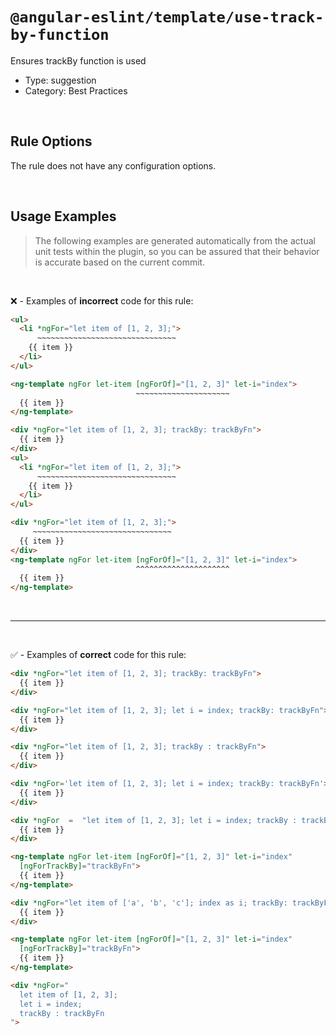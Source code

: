<!--

  DO NOT EDIT.

  This markdown file was autogenerated using a mixture of the following files as the source of truth for its data:
  - ../../src/rules/use-track-by-function.ts
  - ../../tests/rules/use-track-by-function/cases.ts

  In order to update this file, it is therefore those files which need to be updated, as well as potentially the generator script:
  - ../../../../tools/scripts/generate-rule-docs.ts

-->

# `@angular-eslint/template/use-track-by-function`

Ensures trackBy function is used

- Type: suggestion
- Category: Best Practices

<br>

## Rule Options

The rule does not have any configuration options.

<br>

## Usage Examples

> The following examples are generated automatically from the actual unit tests within the plugin, so you can be assured that their behavior is accurate based on the current commit.

<br>

❌ - Examples of **incorrect** code for this rule:

```html
<ul>
  <li *ngFor="let item of [1, 2, 3];">
      ~~~~~~~~~~~~~~~~~~~~~~~~~~~~~~~
    {{ item }}
  </li>
</ul>
```

```html
<ng-template ngFor let-item [ngForOf]="[1, 2, 3]" let-i="index">
                            ~~~~~~~~~~~~~~~~~~~~~
  {{ item }}
</ng-template>
```

```html
<div *ngFor="let item of [1, 2, 3]; trackBy: trackByFn">
  {{ item }}
</div>
<ul>
  <li *ngFor="let item of [1, 2, 3];">
      ~~~~~~~~~~~~~~~~~~~~~~~~~~~~~~~
    {{ item }}
  </li>
</ul>
```

```html
<div *ngFor="let item of [1, 2, 3];">
     ~~~~~~~~~~~~~~~~~~~~~~~~~~~~~~~
  {{ item }}
</div>
<ng-template ngFor let-item [ngForOf]="[1, 2, 3]" let-i="index">
                            ^^^^^^^^^^^^^^^^^^^^^
  {{ item }}
</ng-template>
```

<br>

---

<br>

✅ - Examples of **correct** code for this rule:

```html
<div *ngFor="let item of [1, 2, 3]; trackBy: trackByFn">
  {{ item }}
</div>
```

```html
<div *ngFor="let item of [1, 2, 3]; let i = index; trackBy: trackByFn">
  {{ item }}
</div>
```

```html
<div *ngFor="let item of [1, 2, 3]; trackBy : trackByFn">
  {{ item }}
</div>
```

```html
<div *ngFor='let item of [1, 2, 3]; let i = index; trackBy: trackByFn'>
  {{ item }}
</div>
```

```html
<div *ngFor  =  "let item of [1, 2, 3]; let i = index; trackBy : trackByFn">
  {{ item }}
</div>
```

```html
<ng-template ngFor let-item [ngForOf]="[1, 2, 3]" let-i="index"
  [ngForTrackBy]="trackByFn">
  {{ item }}
</ng-template>
```

```html
<div *ngFor="let item of ['a', 'b', 'c']; index as i; trackBy: trackByFn">
  {{ item }}
</div>

<ng-template ngFor let-item [ngForOf]="[1, 2, 3]" let-i="index"
  [ngForTrackBy]="trackByFn">
  {{ item }}
</ng-template>
```

```html
<div *ngFor="
  let item of [1, 2, 3];
  let i = index;
  trackBy : trackByFn
">
```
